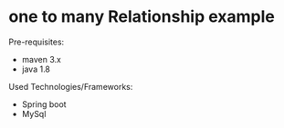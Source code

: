 # one to many Relationship example

Pre-requisites:

 - maven 3.x
 - java 1.8


Used Technologies/Frameworks:

 - Spring boot
 - MySql
